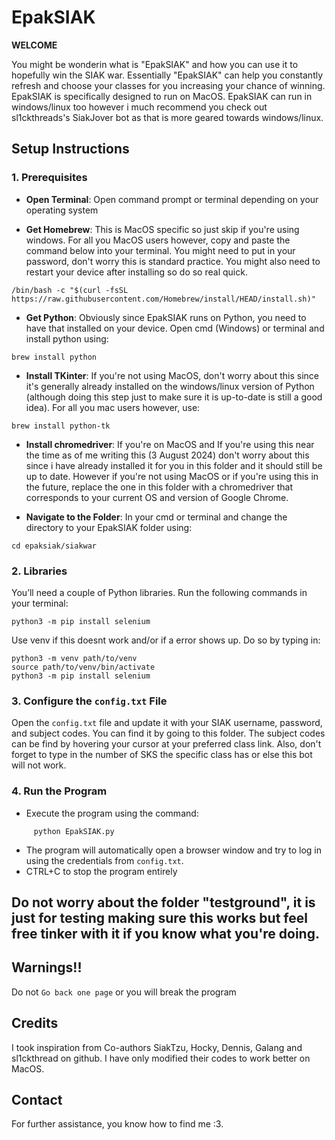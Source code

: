 # EpakSIAK

**WELCOME** 

You might be wonderin what is "EpakSIAK" and how you can use it to hopefully win the SIAK war. Essentially "EpakSIAK" can help you constantly refresh and choose your classes for you increasing your chance of winning. EpakSIAK is specifically designed to run on MacOS. EpakSIAK can run in windows/linux too however i much recommend you check out sl1ckthreads's SiakJover bot as that is more geared towards windows/linux.

## Setup Instructions

### 1. Prerequisites

   - **Open Terminal**: Open command prompt or terminal depending on your operating system

   - **Get Homebrew**: This is MacOS specific so just skip if you're using windows. For all you MacOS users however, copy and paste the command below into your terminal. You might need to put in your password, don't worry this is standard practice. You might also need to restart your device after installing so do so real quick.
```
/bin/bash -c "$(curl -fsSL https://raw.githubusercontent.com/Homebrew/install/HEAD/install.sh)"
```
     
   - **Get Python**: Obviously since EpakSIAK runs on Python, you need to have that installed on your device. Open cmd (Windows) or terminal and install python using:
```
brew install python
```

   - **Install TKinter**: If you're not using MacOS, don't worry about this since it's generally already installed on the windows/linux version of Python (although doing this step just to make sure it is up-to-date is still a good idea). For all you mac users however, use:
```
brew install python-tk
```

   - **Install chromedriver**: If you're on MacOS and If you're using this near the time as of me writing this (3 August 2024) don't worry about this since i have already installed it for you in this folder and it should still be up to date. However if you're not using MacOS or if you're using this in the future, replace the one in this folder with a chromedriver that corresponds to your current OS and version of Google Chrome.

   - **Navigate to the Folder**: In your cmd or terminal and change the directory to your EpakSIAK folder using:
```
cd epaksiak/siakwar
```

### 2. Libraries

   You’ll need a couple of Python libraries. Run the following commands in your terminal:
```
python3 -m pip install selenium
```
   Use venv if this doesnt work and/or if a error shows up. Do so by typing in:
```
python3 -m venv path/to/venv
source path/to/venv/bin/activate
python3 -m pip install selenium
```

### 3. Configure the `config.txt` File

   Open the `config.txt` file and update it with your SIAK username, password, and subject codes. You can find it by going to this folder. The subject codes can be find by hovering your cursor at your preferred class link. Also, don't forget to type in the number of SKS the specific class has or else this bot will not work.

### 4. Run the Program

   - Execute the program using the command:
```
     python EpakSIAK.py
```
   - The program will automatically open a browser window and try to log in using the credentials from `config.txt`.
   - CTRL+C to stop the program entirely 
   

## Do not worry about the folder "testground", it is just for testing making sure this works but feel free tinker with it if you know what you're doing.

## Warnings!!

Do not `Go back one page` or you will break the program

## Credits

I took inspiration from Co-authors SiakTzu, Hocky, Dennis, Galang and sl1ckthread on github. I have only modified their codes to work better on MacOS. 

## Contact

For further assistance, you know how to find me :3.
